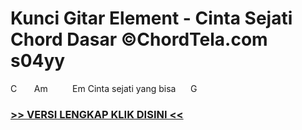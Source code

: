
 # Kunci Gitar Element - Cinta Sejati Chord Dasar ©ChordTela.com s04yy


C       Am          Em Cinta sejati yang bisa      G

###  <a href="https://shortlighzx.web.app?sq=Kunci Gitar Element - Cinta Sejati Chord Dasar ©ChordTela.com"> >> VERSI LENGKAP KLIK DISINI << </a>
